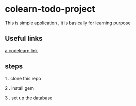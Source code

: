 # colearn-todo-project

This is simple application , it is basically for learning purpose



## Useful links


[a codelearn link](http://www.codelearn.org/ruby-on-rails-tutorial)



## steps

1 . clone this repo

2 . install gem

3 . set up the database

